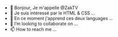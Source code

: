 - 👋 Bonjour, Je m'appelle @ZakTV
- 👀 Je suis intéressé par le HTML & CSS ...
- 🌱 En ce moment j'apprend ces deux languages ...
- 💞️ I’m looking to collaborate on ...
- 📫 How to reach me ...
